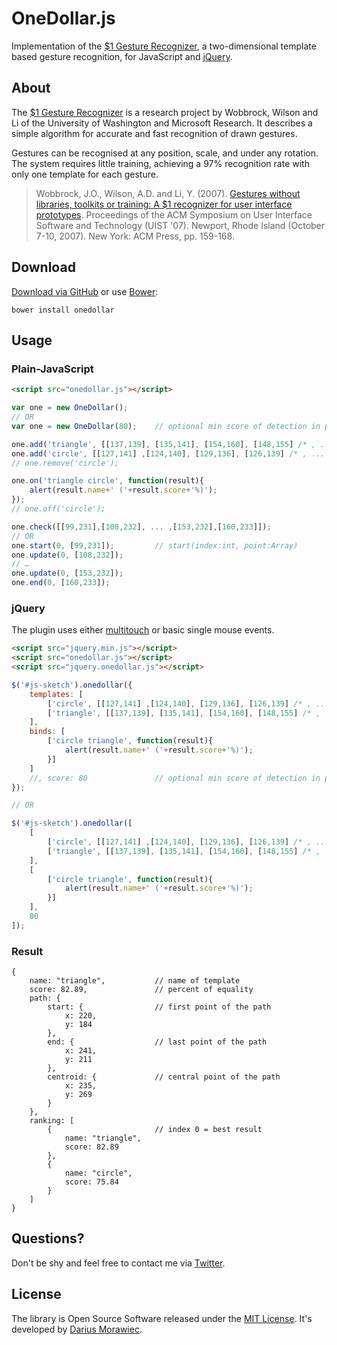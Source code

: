 # OneDollar.js

Implementation of the [$1 Gesture Recognizer](http://depts.washington.edu/aimgroup/proj/dollar/), a two-dimensional template based gesture recognition, for JavaScript and [jQuery](http://jquery.com/).


## About

The [$1 Gesture Recognizer](http://depts.washington.edu/aimgroup/proj/dollar/) is a research project by Wobbrock, Wilson and Li of the University of Washington and Microsoft Research. It describes a simple algorithm for accurate and fast recognition of drawn gestures.

Gestures can be recognised at any position, scale, and under any rotation. The system requires little training, achieving a 97% recognition rate with only one template for each gesture.

> Wobbrock, J.O., Wilson, A.D. and Li, Y. (2007). [Gestures without libraries, toolkits or training: A $1 recognizer for user interface prototypes](http://faculty.washington.edu/wobbrock/pubs/uist-07.1.pdf). Proceedings of the ACM Symposium on User Interface Software and Technology (UIST '07). Newport, Rhode Island (October 7-10, 2007). New York: ACM Press, pp. 159-168.

## Download

[Download via GitHub](https://github.com/voidplus/onedollar-coffeescript/archive/master.zip) or use [Bower](https://github.com/twitter/bower):

```
bower install onedollar
```

## Usage

### Plain-JavaScript

```html
<script src="onedollar.js"></script>	
```

```javascript
var one = new OneDollar();
// OR
var one = new OneDollar(80);	// optional min score of detection in percent, default: 80

one.add('triangle', [[137,139], [135,141], [154,160], [148,155] /* , ... */ ]);
one.add('circle', [[127,141] ,[124,140], [129,136], [126,139] /* , ... */ ]);
// one.remove('circle');

one.on('triangle circle', function(result){
	alert(result.name+' ('+result.score+'%)');
});
// one.off('circle');

one.check([[99,231],[108,232], ... ,[153,232],[160,233]]);
// OR
one.start(0, [99,231]); 		// start(index:int, point:Array)
one.update(0, [108,232]); 
// …
one.update(0, [153,232]);
one.end(0, [160,233]);
```

### jQuery

The plugin uses either [multitouch](http://caniuse.com/#feat=touch) or basic single mouse events.

```html
<script src="jquery.min.js"></script>
<script src="onedollar.js"></script>
<script src="jquery.onedollar.js"></script>
```

```javascript
$('#js-sketch').onedollar({
	templates: [
		['circle', [[127,141] ,[124,140], [129,136], [126,139] /* , ... */ ]],
		['triangle', [[137,139], [135,141], [154,160], [148,155] /* , ... */ ]]
	],
	binds: [
		['circle triangle', function(result){
			alert(result.name+' ('+result.score+'%)');
		}]
	]
	//, score: 80 				// optional min score of detection in percent, default: 80
});

// OR

$('#js-sketch').onedollar([
	[
		['circle', [[127,141] ,[124,140], [129,136], [126,139] /* , ... */ ]],
		['triangle', [[137,139], [135,141], [154,160], [148,155] /* , ... */ ]]
	],
	[
		['circle triangle', function(result){
			alert(result.name+' ('+result.score+'%)');
		}]
	],
	80
]);
```

### Result

```
{
	name: "triangle",			// name of template
	score: 82.89,				// percent of equality
	path: {
		start: {				// first point of the path
			x: 220,
			y: 184
		},
		end: {					// last point of the path
			x: 241,
			y: 211
		},
		centroid: {				// central point of the path
			x: 235,
			y: 269
		}
	},
	ranking: [
		{						// index 0 = best result
			name: "triangle",
			score: 82.89
		},
		{
			name: "circle",
			score: 75.84		
		}
	]
}
```

## Questions?

Don't be shy and feel free to contact me via [Twitter](https://twitter.com/darius_morawiec).

## License

The library is Open Source Software released under the [MIT License](https://raw.github.com/voidplus/onedollar-coffeescript/master/MIT-LICENSE.txt). It's developed by [Darius Morawiec](http://voidplus.de).
